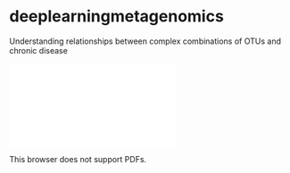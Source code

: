 # deeplearningmetagenomics
Understanding relationships between complex combinations of OTUs and chronic disease

<object data="./CMUHack.pdf" type="application/pdf" width="700px" height="700px">
    <embed src="./CMUHack.pdf">
        <p>This browser does not support PDFs.</p>
    </embed>
</object>